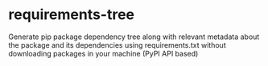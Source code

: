 # requirements-tree
Generate pip package dependency tree along with relevant metadata about the package and its dependencies using requirements.txt without downloading packages in your machine (PyPI API based)
